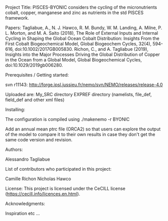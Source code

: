 Project Title:
PISCES-BYONIC considers the cycling of the micronutrients cobalt, copper, manganese and zinc as nutrients in the std PISCES framework.

Papers:
Tagliabue, A., N. J. Hawco, R. M. Bundy, W. M. Landing, A. Milne, P. L. Morton, and M. A. Saito (2018), The Role of External Inputs and Internal Cycling in Shaping the Global Ocean Cobalt Distribution: Insights From the First Cobalt Biogeochemical Model, Global Biogeochem Cycles, 32(4), 594-616, doi:10.1002/2017GB005830.
Richon, C., and A. Tagliabue (2019), Insights into the Major Processes Driving the Global Distribution of Copper in the Ocean from a Global Model, Global Biogeochemical Cycles, doi:10.1029/2019gb006280.

Prerequisites / Getting started:

svn r11143: http://forge.ipsl.jussieu.fr/nemo/svn/NEMO/releases/release-4.0

Uploaded are:
My_SRC directory
EXPREF directory (namelists, file_def, field_def and other xml files)


Installing:

The configuration is compiled using ./makenemo -r BYONIC

Add an annual mean ptrc file (ORCA2) so that users can explore the output of the model to compare it to their own results in case they don't get the same code version and revision.

Authors:

Alessandro Tagliabue

List of contributors who participated in this project:

Camille Richon
Nicholas Hawco

License:
This project is licensed under the CeCILL license (https://cecill.info/licences.en.html).

Acknowledgments:

Inspiration
etc ...
